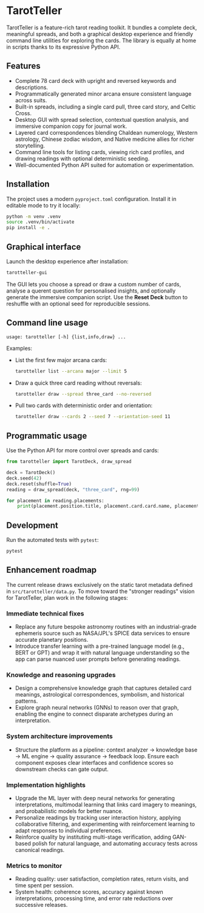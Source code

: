 # TarotTeller

TarotTeller is a feature-rich tarot reading toolkit.  It bundles a complete deck,
meaningful spreads, and both a graphical desktop experience and friendly command
line utilities for exploring the cards.  The library is equally at home in
scripts thanks to its expressive Python API.

## Features

- Complete 78 card deck with upright and reversed keywords and descriptions.
- Programmatically generated minor arcana ensure consistent language across suits.
- Built-in spreads, including a single card pull, three card story, and Celtic Cross.
- Desktop GUI with spread selection, contextual question analysis, and immersive
  companion copy for journal work.
- Layered card correspondences blending Chaldean numerology, Western astrology,
  Chinese zodiac wisdom, and Native medicine allies for richer storytelling.
- Command line tools for listing cards, viewing rich card profiles, and drawing
  readings with optional deterministic seeding.
- Well-documented Python API suited for automation or experimentation.

## Installation

The project uses a modern `pyproject.toml` configuration.  Install it in editable
mode to try it locally:

```bash
python -m venv .venv
source .venv/bin/activate
pip install -e .
```

## Graphical interface

Launch the desktop experience after installation:

```bash
tarotteller-gui
```

The GUI lets you choose a spread or draw a custom number of cards, analyse a
querent question for personalised insights, and optionally generate the
immersive companion script. Use the **Reset Deck** button to reshuffle with an
optional seed for reproducible sessions.

## Command line usage

```
usage: tarotteller [-h] {list,info,draw} ...
```

Examples:

- List the first few major arcana cards:

  ```bash
  tarotteller list --arcana major --limit 5
  ```

- Draw a quick three card reading without reversals:

  ```bash
  tarotteller draw --spread three_card --no-reversed
  ```

- Pull two cards with deterministic order and orientation:

  ```bash
  tarotteller draw --cards 2 --seed 7 --orientation-seed 11
  ```

## Programmatic usage

Use the Python API for more control over spreads and cards:

```python
from tarotteller import TarotDeck, draw_spread

deck = TarotDeck()
deck.seed(42)
deck.reset(shuffle=True)
reading = draw_spread(deck, "three_card", rng=99)

for placement in reading.placements:
    print(placement.position.title, placement.card.card.name, placement.card.orientation)
```

## Development

Run the automated tests with `pytest`:

```bash
pytest
```

## Enhancement roadmap

The current release draws exclusively on the static tarot metadata defined in
`src/tarotteller/data.py`.  To move toward the "stronger readings" vision for
TarotTeller, plan work in the following stages:

### Immediate technical fixes

- Replace any future bespoke astronomy routines with an industrial-grade
  ephemeris source such as NASA/JPL's SPICE data services to ensure accurate
  planetary positions.
- Introduce transfer learning with a pre-trained language model (e.g., BERT or
  GPT) and wrap it with natural language understanding so the app can parse
  nuanced user prompts before generating readings.

### Knowledge and reasoning upgrades

- Design a comprehensive knowledge graph that captures detailed card meanings,
  astrological correspondences, symbolism, and historical patterns.
- Explore graph neural networks (GNNs) to reason over that graph, enabling the
  engine to connect disparate archetypes during an interpretation.

### System architecture improvements

- Structure the platform as a pipeline: context analyzer → knowledge base → ML
  engine → quality assurance → feedback loop.  Ensure each component exposes
  clear interfaces and confidence scores so downstream checks can gate output.

### Implementation highlights

- Upgrade the ML layer with deep neural networks for generating interpretations,
  multimodal learning that links card imagery to meanings, and probabilistic
  models for better nuance.
- Personalize readings by tracking user interaction history, applying
  collaborative filtering, and experimenting with reinforcement learning to
  adapt responses to individual preferences.
- Reinforce quality by instituting multi-stage verification, adding GAN-based
  polish for natural language, and automating accuracy tests across canonical
  readings.

### Metrics to monitor

- Reading quality: user satisfaction, completion rates, return visits, and time
  spent per session.
- System health: coherence scores, accuracy against known interpretations,
  processing time, and error rate reductions over successive releases.

